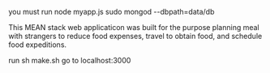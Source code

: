 you must run
node myapp.js
sudo mongod --dbpath=data/db

This MEAN stack web applicaticon was built for the purpose planning meal with strangers to reduce food expenses, travel to obtain food, and schedule food expeditions. 

run sh make.sh
go to localhost:3000